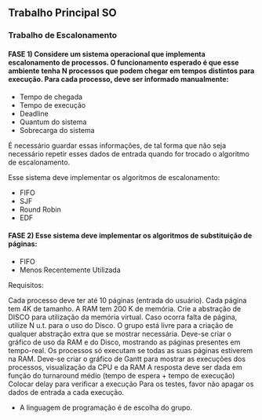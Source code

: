 ## Trabalho Principal SO

### Trabalho de Escalonamento


#### FASE 1) Considere um sistema operacional que implementa escalonamento de processos. O funcionamento esperado é que esse ambiente tenha N processos que podem chegar em tempos distintos para execução. Para cada processo, deve ser informado manualmente:
 * Tempo de chegada  
 * Tempo de execução
 * Deadline
 * Quantum do sistema
 * Sobrecarga do sistema

É necessário guardar essas informações, de tal forma que não seja necessário repetir esses dados de entrada quando for trocado o algoritmo de escalonamento.

Esse sistema deve implementar os algoritmos de escalonamento:  
 * FIFO
 * SJF
 * Round Robin
 * EDF

#### FASE 2) Esse sistema deve implementar os algoritmos de substituição de páginas:
 * FIFO
 * Menos Recentemente Utilizada

Requisitos: 

Cada processo deve ter até 10 páginas (entrada do usuário). Cada página tem 4K de tamanho. A RAM tem 200 K de memória.
Crie a abstração de DISCO para utilização da memória virtual. Caso ocorra falta de página, utilize N u.t. para o uso do Disco. 
O grupo está livre para a criação de qualquer abstração extra que se mostrar necessária.
Deve-se criar o gráfico de uso da RAM e do Disco, mostrando as páginas presentes em tempo-real.
Os processos só executam se todas as suas páginas estiverem na RAM.
Deve-se criar o gráfico de Gantt para mostrar as execuções dos processos, visualização da CPU e da RAM
A resposta deve ser dada em função do turnaround médio (tempo de espera + tempo de execução)
Colocar delay para verificar a execução 
Para os testes, favor não apagar os dados de entrada a cada execução.
* A linguagem de programação é de escolha do grupo.
